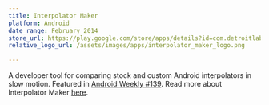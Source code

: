 ```yaml
---
title: Interpolator Maker
platform: Android
date_range: February 2014
store_url: https://play.google.com/store/apps/details?id=com.detroitlabs.interpolatormaker&hl=en
relative_logo_url: /assets/images/apps/interpolator_maker_logo.png

---
```


A developer tool for comparing stock and custom Android interpolators in slow motion. Featured in [Android Weekly #139](http://androidweekly.net/issues/issue-139). Read more about Interpolator Maker [here](http://www.detroitlabs.com/blog/2015/3/9/app-a-week-interpolator-maker).
